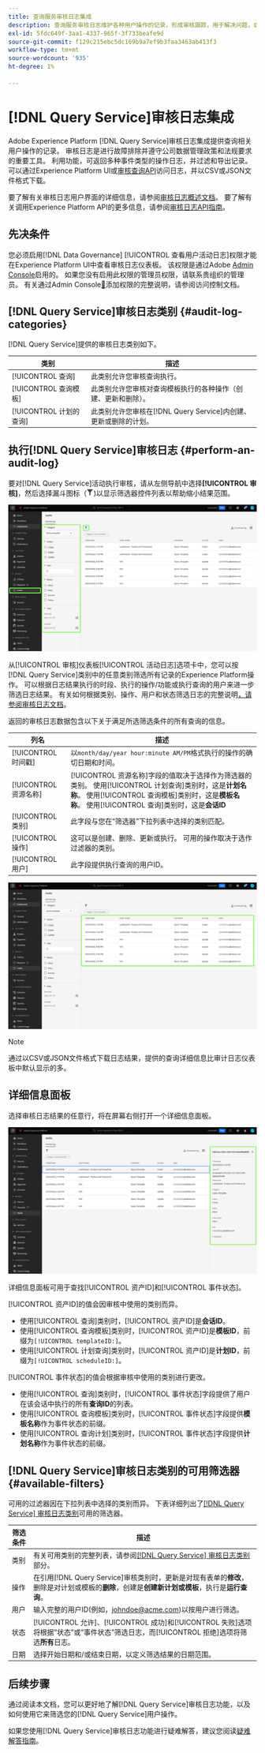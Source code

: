 ```yaml
---
title: 查询服务审核日志集成
description: 查询服务审核日志维护各种用户操作的记录，形成审核跟踪，用于解决问题，或遵守公司数据管理政策和法规要求。 本教程概述了特定于查询服务的审核日志功能。
exl-id: 5fdc649f-3aa1-4337-965f-3f733beafe9d
source-git-commit: f129c215ebc5dc169b9a7ef9b3faa3463ab413f3
workflow-type: tm+mt
source-wordcount: '935'
ht-degree: 1%

---
```


# [!DNL Query Service]审核日志集成

Adobe Experience Platform [!DNL Query Service]审核日志集成提供查询相关用户操作的记录。 审核日志是进行故障排除并遵守公司数据管理政策和法规要求的重要工具。 利用功能，可返回多种事件类型的操作日志，并过滤和导出记录。 可以通过Experience Platform UI或[审核查询API](https://www.adobe.io/experience-platform-apis/references/audit-query/)访问日志，并以CSV或JSON文件格式下载。

要了解有关审核日志用户界面的详细信息，请参阅[审核日志概述文档](../../landing/governance-privacy-security/audit-logs/overview.md)。 要了解有关调用Experience Platform API的更多信息，请参阅[审核日志API指南](../../landing/api-guide.md)。

## 先决条件

您必须启用[!DNL Data Governance] [!UICONTROL 查看用户活动日志]权限才能在Experience Platform UI中查看审核日志仪表板。 该权限是通过Adobe [Admin Console](https://adminconsole.adobe.com/)启用的。 如果您没有启用此权限的管理员权限，请联系贵组织的管理员。 有关通过Admin Console[&#128279;](../../access-control/home.md)添加权限的完整说明，请参阅访问控制文档。

## [!DNL Query Service]审核日志类别 {#audit-log-categories}

[!DNL Query Service]提供的审核日志类别如下。

| 类别 | 描述 |
|---|---|
| [!UICONTROL 查询] | 此类别允许您审核查询执行。 |
| [!UICONTROL 查询模板] | 此类别允许您审核对查询模板执行的各种操作（创建、更新和删除）。 |
| [!UICONTROL 计划的查询] | 此类别允许您审核在[!DNL Query Service]内创建、更新或删除的计划。 |

## 执行[!DNL Query Service]审核日志 {#perform-an-audit-log}

要对[!DNL Query Service]活动执行审核，请从左侧导航中选择&#x200B;**[!UICONTROL 审核]**，然后选择漏斗图标（![过滤器图标）。](/help/images/icons/filter.png))以显示筛选器控件列表以帮助缩小结果范围。

![Experience Platform UI审核日志仪表板在左侧导航和筛选器控件中突出显示“审核”。](../images/audit-log/filter-controls.png)

从[!UICONTROL 审核]仪表板[!UICONTROL 活动日志]选项卡中，您可以按[!DNL Query Service]类别中的任意类别筛选所有记录的Experience Platform操作。 可以根据日志结果执行的时段、执行的操作/功能或执行查询的用户来进一步筛选日志结果。 有关如何根据类别、操作、用户和状态筛选日志的完整说明[，请参阅审核日志文档](../../landing/governance-privacy-security/audit-logs/overview.md#managing-audit-logs-in-the-ui)。

返回的审核日志数据包含以下关于满足所选筛选条件的所有查询的信息。

| 列名 | 描述 |
|---|---|
| [!UICONTROL 时间戳] | 以`month/day/year hour:minute AM/PM`格式执行的操作的确切日期和时间。 |
| [!UICONTROL 资源名称] | [!UICONTROL 资源名称]字段的值取决于选择作为筛选器的类别。 使用[!UICONTROL 计划查询]类别时，这是&#x200B;**计划名称**。 使用[!UICONTROL 查询模板]类别时，这是&#x200B;**模板名称**。 使用[!UICONTROL 查询]类别时，这是&#x200B;**会话ID** |
| [!UICONTROL 类别] | 此字段与您在“筛选器”下拉列表中选择的类别匹配。 |
| [!UICONTROL 操作] | 这可以是创建、删除、更新或执行。 可用的操作取决于选作过滤器的类别。 |
| [!UICONTROL 用户] | 此字段提供执行查询的用户ID。 |

![已突出显示筛选活动日志的审核仪表板。](../images/audit-log/filtered-activity.png)

>[!NOTE]
>
>通过以CSV或JSON文件格式下载日志结果，提供的查询详细信息比审计日志仪表板中默认显示的多。

## 详细信息面板

选择审核日志结果的任意行，将在屏幕右侧打开一个详细信息面板。

![审核突出显示详细信息面板的仪表板“活动日志”选项卡。](../images/audit-log/details-panel.png)

详细信息面板可用于查找[!UICONTROL 资产ID]和[!UICONTROL 事件状态]。

[!UICONTROL 资产ID]的值会因审核中使用的类别而异。

* 使用[!UICONTROL 查询]类别时，[!UICONTROL 资产ID]是&#x200B;**会话ID**。
* 使用[!UICONTROL 查询模板]类别时，[!UICONTROL 资产ID]是&#x200B;**模板ID**，前缀为`[!UICONTROL templateID:]`。
* 使用[!UICONTROL 计划查询]类别时，[!UICONTROL 资产ID]是&#x200B;**计划ID**，前缀为`[!UICONTROL scheduleID:]`。

[!UICONTROL 事件状态]的值会根据审核中使用的类别进行更改。

* 使用[!UICONTROL 查询]类别时，[!UICONTROL 事件状态]字段提供了用户在该会话中执行的所有&#x200B;**查询ID**&#x200B;的列表。
* 使用[!UICONTROL 查询模板]类别时，[!UICONTROL 事件状态]字段提供&#x200B;**模板名称**&#x200B;作为事件状态的前缀。
* 使用[!UICONTROL 查询计划]类别时，[!UICONTROL 事件状态]字段提供&#x200B;**计划名称**&#x200B;作为事件状态的前缀。

## [!DNL Query Service]审核日志类别的可用筛选器 {#available-filters}

可用的过滤器因在下拉列表中选择的类别而异。 下表详细列出了[[!DNL Query Service] 审核日志类别](#audit-log-categories)可用的筛选器。

| 筛选条件 | 描述 |
|---|---|
| 类别 | 有关可用类别的完整列表，请参阅[[!DNL Query Service] 审核日志类别](#audit-log-categories)部分。 |
| 操作 | 在引用[!DNL Query Service]审核类别时，更新是对现有表单的&#x200B;**修改**，删除是对计划或模板的&#x200B;**删除**，创建是&#x200B;**创建新计划或模板**，执行是&#x200B;**运行查询**。 |
| 用户 | 输入完整的用户ID(例如，johndoe@acme.com)以按用户进行筛选。 |
| 状态 | [!UICONTROL 允许]、[!UICONTROL 成功]和[!UICONTROL 失败]选项将根据“状态”或“事件状态”筛选日志，而[!UICONTROL 拒绝]选项将筛选&#x200B;**所有**&#x200B;日志。 |
| 日期 | 选择开始日期和/或结束日期，以定义筛选结果的日期范围。 |

## 后续步骤

通过阅读本文档，您可以更好地了解[!DNL Query Service]审核日志功能，以及如何使用它来筛选您的[!DNL Query Service]用户操作。

如果您使用[!DNL Query Service]审核日志功能进行疑难解答，建议您阅读[疑难解答指南](../troubleshooting-guide.md)。
